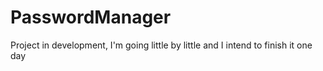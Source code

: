 # PasswordManager
Project in development, I'm going little by little and I intend to finish it one day
